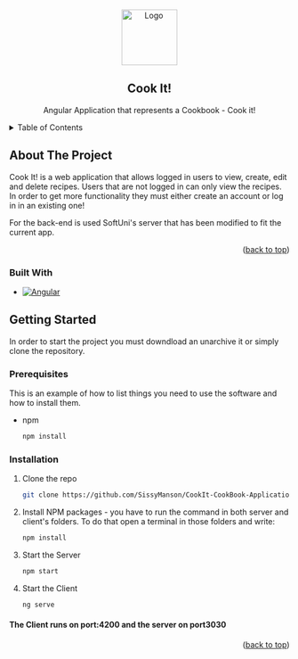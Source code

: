 <a name="readme-top"></a>

<!-- PROJECT LOGO -->
<br />
<div align="center">
  <a href="#">
    <img src="https://github.com/SissyManson/CookIt-CookBook-Application/assets/44162252/0c6d5800-01f4-4659-a688-fd0cc01c6bd2" alt="Logo" height="100">
  </a>

  <h2 align="center">Cook It!</h2>
  <p align="center">
    Angular Application that represents a Cookbook - Cook it!
  </p>
</div>

<!-- TABLE OF CONTENTS -->
<details>
  <summary>Table of Contents</summary>
  <ol>
    <li>
      <a href="#about-the-project">About The Project</a>
      <ul>
        <li><a href="#built-with">Built With</a></li>
      </ul>
    </li>
    <li>
      <a href="#getting-started">Getting Started</a>
      <ul>
        <li><a href="#installation">Installation</a></li>
      </ul>
    </li>
  </ol>
</details>

<!-- ABOUT THE PROJECT -->

## About The Project

Cook It! is a web application that allows logged in users to view, create, edit and delete recipes. Users that are not logged in can only view the recipes. In order to get more functionality they must either create an account or log in in an existing one!

For the back-end is used SoftUni's server that has been modified to fit the current app.

<p align="right">(<a href="#readme-top">back to top</a>)</p>

### Built With

- [![Angular][Angular.io]][Angular-url]

<!-- GETTING STARTED -->

## Getting Started

In order to start the project you must downdload an unarchive it or simply clone the repository.

### Prerequisites

This is an example of how to list things you need to use the software and how to install them.

- npm
  ```sh
  npm install
  ```

### Installation

1. Clone the repo
   ```sh
   git clone https://github.com/SissyManson/CookIt-CookBook-Application/tree/main
   ```
2. Install NPM packages - you have to run the command in both server and client's folders. To do that open a terminal in those folders and write:
   ```sh
   npm install
   ```
3. Start the Server
   ```sh
   npm start
   ```
4. Start the Client
   ```sh
   ng serve
   ```

#### The Client runs on port:4200 and the server on port3030

<p align="right">(<a href="#readme-top">back to top</a>)</p>

[Angular.io]: https://img.shields.io/badge/Angular-DD0031?style=for-the-badge&logo=angular&logoColor=white
[Angular-url]: https://angular.io/

